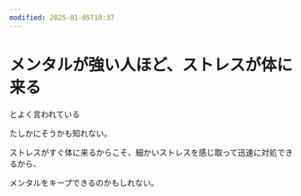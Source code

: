 ```yaml
---
modified: 2025-01-05T18:37
---
```

# メンタルが強い人ほど、ストレスが体に来る

とよく言われている

たしかにそうかも知れない。

ストレスがすぐ体に来るからこそ、細かいストレスを感じ取って迅速に対処できるから、

メンタルをキープできるのかもしれない。